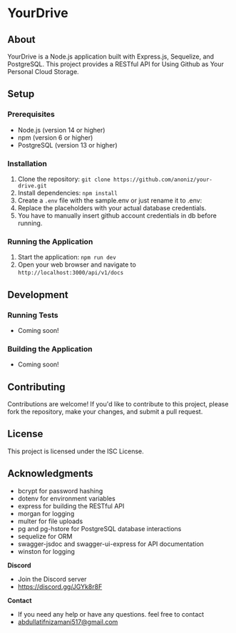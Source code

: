 **YourDrive**
================

**About**
--------

YourDrive is a Node.js application built with Express.js, Sequelize, and PostgreSQL. This project provides a RESTful API for Using Github as Your Personal Cloud Storage.

**Setup**
--------

### Prerequisites

* Node.js (version 14 or higher)
* npm (version 6 or higher)
* PostgreSQL (version 13 or higher)

### Installation

1. Clone the repository: `git clone https://github.com/anoniz/your-drive.git`
2. Install dependencies: `npm install`
3. Create a `.env` file with the sample.env or just rename it to .env:
4. Replace the placeholders with your actual database credentials.
5. You have to manually insert github account credentials in db before running.

### Running the Application

1. Start the application: `npm run dev`
2. Open your web browser and navigate to `http://localhost:3000/api/v1/docs`

**Development**
--------------

### Running Tests

* Coming soon!

### Building the Application

* Coming soon!

**Contributing**
--------------

Contributions are welcome! If you'd like to contribute to this project, please fork the repository, make your changes, and submit a pull request.

**License**
---------

This project is licensed under the ISC License.

**Acknowledgments**
----------------

* bcrypt for password hashing
* dotenv for environment variables
* express for building the RESTful API
* morgan for logging
* multer for file uploads
* pg and pg-hstore for PostgreSQL database interactions
* sequelize for ORM
* swagger-jsdoc and swagger-ui-express for API documentation
* winston for logging

**Discord**
* Join the Discord server 
* https://discord.gg/JGYk8r8F


**Contact**
* If you need any help or have any questions. feel free to contact
* abdullatifnizamani517@gmail.com